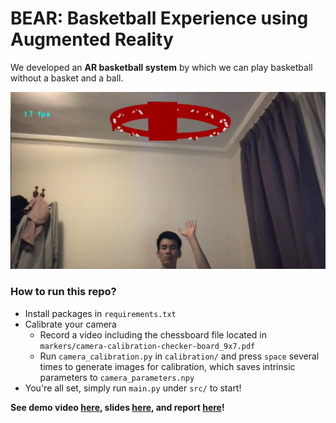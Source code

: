 # BEAR: Basketball Experience using Augmented Reality

We developed an **AR basketball system** by which we can play basketball without a basket and a ball. 

![](https://github.com/jeffrey1227/BEAR/blob/main/README.assets/demo.gif)

### How to run this repo?

- Install packages in ``requirements.txt``
- Calibrate your camera
  - Record a video including the chessboard file located in ``markers/camera-calibration-checker-board_9x7.pdf``
  - Run ``camera_calibration.py`` in ``calibration/`` and press ``space`` several times to generate images for calibration, which saves intrinsic parameters to ``camera_parameters.npy``
- You're all set, simply run ``main.py`` under ``src/`` to start!



**See demo video [here](https://drive.google.com/file/d/1WukbbCArZPf4oBcswMDyZRPqQv3nMbdz/view?usp=sharing), slides [here](https://docs.google.com/presentation/d/1mpYlLV4sO4_4FU2N52p17GadXN28YNB9rH8DJHv4uko/edit#slide=id.p), and report [here](https://github.com/jeffrey1227/BEAR/blob/main/report.pdf)!**

